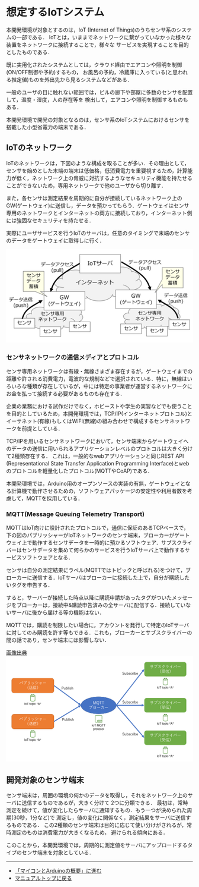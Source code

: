 # 想定するIoTシステム
本開発環境が対象とするのは，IoT (Internet of Things)のうちセンサ系のシステムの一部である．
IoTとは，いままでネットワークに繋がっていなかった様々な装置をネットワークに接続することで，様々な
サービスを実現することを目的としたものである．

既に実用化されたシステムとしては，クラウド経由でエアコンや照明を制御(ON/OFF制御や予約)するもの，
お風呂の予約，冷蔵庫に入っている(と思われる推定値)ものを外出先から見るシステムなどがある．

一般のユーザの目に触れない範囲では，ビルの廊下や部屋に多数のセンサを配置して，温度・湿度，人の存在等を
検出して，エアコンや照明を制御するものもある．

本開発環境で開発の対象となるのは，センサ系のIoTシステムにおけるセンサを搭載した小型省電力の端末である．


## IoTのネットワーク
IoTのネットワークは，下図のような構成を取ることが多い．その理由として，センサを始めとした末端の端末は低価格，低消費電力を重要視するため，計算能力が低く，ネットワーク上の脅威に対抗するようなセキュリティ機能を持たせることができないため，専用ネットワークで他のユーザから切り離す．

また，各センサは測定結果を周期的に自分が接続しているネットワーク上のGW(ゲートウェイ)に送信し，データを預かってもらう．ゲートウェイはセンサ専用のネットワークとインターネットの両方に接続しており，インターネット側には強固なセキュリティを持たせる．

実際にユーザサービスを行うIoTのサーバは，任意のタイミングで末端のセンサのデータをゲートウェイに取得しに行く．

![IoTネットワーク](../images/IoTネットワーク.png)

### センサネットワークの通信メディアとプロトコル
センサ専用ネットワークは有線・無線さまざま存在するが，ゲートウェイまでの距離や許される消費電力，電波的な規制などで選択されている．特に，無線はいろいろな種類が存在しているが，中には特定の事業者が運営するネットワークにお金を払って接続する必要があるものも存在する．

企業の業務における試作だけでなく，ホビーストや学生の実習などでも使うことを目的としているため，本開発環境では，TCP/IP(インターネットプロトコル)とイーサネット(有線)もしくはWiFi(無線)の組み合わせで構成するセンサネットワークを前提としている．

TCP/IPを用いるセンサネットワークにおいて，センサ端末からゲートウェイへのデータの送信に用いられるアプリケーションレベルのプロトコルは大きく分けて2種類存在する．
これは，一般的なwebアプリケーションと同じREST API (Representational State Transfer Application Programming Interface)とwebのプロトコルを軽量化したプロトコル(MQTTやCoAP)である．

本開発環境では，Arduino用のオープンソースの実装の有無，ゲートウェイとなる計算機で動作させるための，ソフトウェアパッケージの安定性や利用者数を考慮して，MQTTを採用している．

### MQTT(Message Queuing Telemetry Transport)
MQTTはIoT向けに設計されたプロトコルで，通信に保証のあるTCPベースで，下の図のパブリッシャーがIoTネットワークのセンサ端末，ブローカーがゲートウェイ上で動作するセンサデータを一時的に預かるソフトウェア．サブスクライバーはセンサデータを集めて何らかのサービスを行うIoTサーバ上で動作するサービスソフトウェアとなる．

センサは自分の測定結果にラベル(MQTTではトピックと呼ばれる)をつけて，ブローカーに送信する．IoTサーバはブローカーに接続した上で，自分が購読したいタグを申告する．

すると，サーバーが接続した時点以降に購読申請があったタグがついたメッセージをブローカーは，接続中&購読申告済みの全サーバに配信する．接続していないサーバに後から届ける等の機能はない．

MQTTでは，購読を制限したい場合に，アカウントを発行して特定のIoTサーバに対してのみ購読を許す等もできる．これも，ブローカーとサブスクライバーの間の話であり，センサ端末には影響しない．

[画像出典](https://developer.mamezou-tech.com/iot/internet-of-things-06/)
![MQTTイメージ](../images/MQTT.png)

## 開発対象のセンサ端末
センサ端末は，周囲の環境の何かのデータを取得し，それをネットワーク上のサーバに送信するものであるが，大きく分けて
2つに分類できる．
最初は，常時測定を続けて，値が変化したらサーバに通知するもの．もう一つが決められた周期(30秒，1分など)で
測定し，値の変化に関係なく，測定結果をサーバに送信するものである．
この2種類のセンサ端末は目的に応じて使い分けがされるが，常時測定のものは消費電力が大きくなるため，
避けられる傾向にある．

このことから，本開発環境では，周期的に測定値をサーバにアップロードするタイプのセンサ端末を対象としている．



***

- [「マイコンとArduinoの概要」に進む](Arduino.md)
- [マニュアルトップに戻る](../Manual.md)

